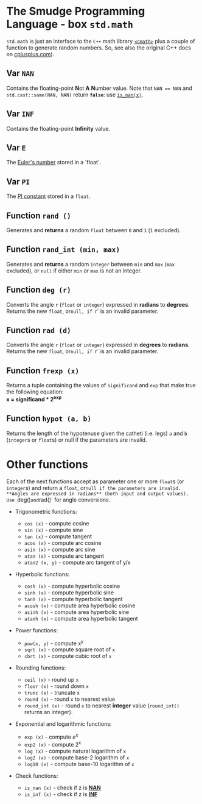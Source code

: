# The Smudge Programming Language - box `std.math`
`std.math` is just an interface to the `C++` math library [`<cmath>`](http://www.cplusplus.com/reference/cmath/) plus a
couple of function to generate random numbers.
So, see also the original C++ docs on [cplusplus.com](http://www.cplusplus.com/reference/cmath/)).

## Var `NAN`
Contains the floating-point **N**ot **A** **N**umber value.
Note that `NAN == NAN` and `std.cast::same(NAN, NAN)` return **`false`**: use [`is_nan(x)`](stdmath.md#function-is_nan-).

## Var `INF`
Contains the floating-point **Infinity** value.

## Var `E`
The [Euler's number](https://en.wikipedia.org/wiki/E_(mathematical_constant)) stored in a `float`.

## Var `PI`
The [PI constant](https://en.wikipedia.org/wiki/Pi) stored in a `float`.

## Function `rand ()`
Generates and **returns** a random `float` between `0` and `1` (`1` excluded).

## Function `rand_int (min, max)`
Generates and **returns** a random `integer` between `min` and `max` (`max` excluded),
or `null` if either `min` or `max` is not an integer.

## Function `deg (r)`
Converts the angle `r` (`float` or `integer`) expressed in **radians** to **degrees**.
Returns the new `float`, or`null, if `r` is an invalid parameter.

## Function `rad (d)`
Converts the angle `r` (`float` or `integer`) expressed in **degrees** to **radians**.
Returns the new `float`, or`null, if `r` is an invalid parameter.

## Function `frexp (x)`
Returns a tuple containing the values of `significand` and `exp` that make true the following equation:<br>
**x = significand * 2<sup>exp</sup>**

## Function `hypot (a, b)`
Returns the length of the hypotenuse given the catheti (i.e. legs) `a` and `b` (`integer`s or `float`s) or null if the parameters are invalid.

# Other functions
Each of the next functions accept as parameter one or more `float`s (or `integer`s) and return a `float`, or`null if the parameters are invalid. **Angles are expressed in radians** (both input and output values).
Use `deg()` and `rad()` for angle conversions.

- Trigonometric functions:
    - `cos (x)` - compute cosine
    - `sin (x)` - compute sine
    - `tan (x)` - compute tangent
    - `acos (x)` - compute arc cosine
    - `asin (x)` - compute arc sine
    - `atan (x)` - compute arc tangent
    - `atan2 (x, y)` - compute arc tangent of y/x

- Hyperbolic functions:
    - `cosh (x)` - compute hyperbolic cosine
    - `sinh (x)` - compute hyperbolic sine
    - `tanh (x)` - compute hyperbolic tangent
    - `acosh (x)` - compute area hyperbolic cosine
    - `asinh (x)` - compute area hyperbolic sine
    - `atanh (x)` - compute area hyperbolic tangent

- Power functions:
    - `pow(x, y)` - compute x<sup>y</sup>
    - `sqrt (x)` - compute square root of `x`
    - `cbrt (x)` - compute cubic root of `x`

- Rounding functions:
    - `ceil (x)` - round up `x`
    - `floor (x)` - round down `x`
    - `trunc (x)` - truncate `x`
    - `round (x)` - round `x` to nearest value
    - `round_int (x)` - round `x` to nearest **integer** value (`round_int()` returns an integer).

- Exponential and logarithmic functions:
    - `exp (x)` - compute _e_<sup>x</sup>
    - `exp2 (x)` - compute 2<sup>x</sup>
    - `log (x)` - compute natural logarithm of `x`
    - `log2 (x)` - compute base-2 logarithm of `x`
    - `log10 (x)` - compute base-10 logarithm of `x`

- Check functions:
    - `is_nan (x)` - check if z is [**NAN**](stdmath.md#var-nan)
    - `is_inf (x)` - check if z is [**INF**](stdmath.md#var-inf)
